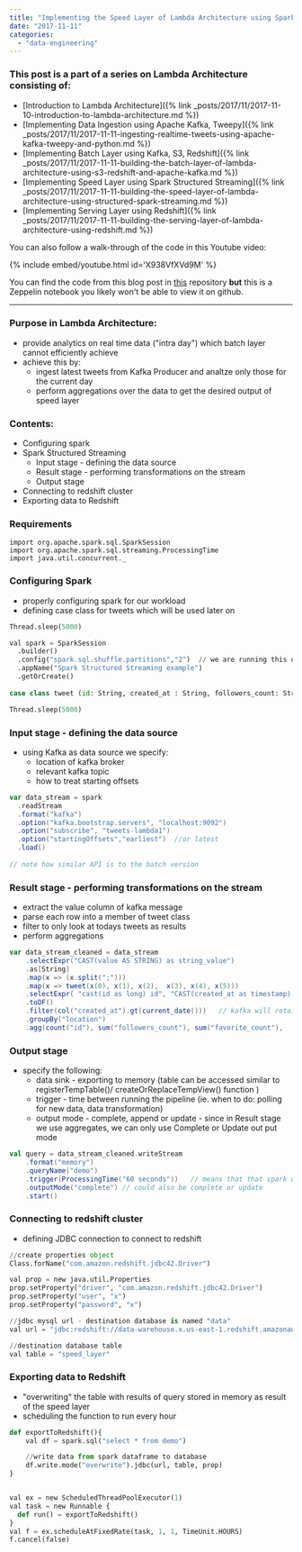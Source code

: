 ```yaml
---
title: "Implementing the Speed Layer of Lambda Architecture using Spark Structured Streaming"
date: "2017-11-11"
categories: 
  - "data-engineering"
---
```


### This post is a part of a series on Lambda Architecture consisting of:

- [Introduction to Lambda Architecture]({% link _posts/2017/11/2017-11-10-introduction-to-lambda-architecture.md %})
- [Implementing Data Ingestion using Apache Kafka, Tweepy]({% link _posts/2017/11/2017-11-11-ingesting-realtime-tweets-using-apache-kafka-tweepy-and-python.md %})
- [Implementing Batch Layer using Kafka, S3, Redshift]({% link _posts/2017/11/2017-11-11-building-the-batch-layer-of-lambda-architecture-using-s3-redshift-and-apache-kafka.md %})
- [Implementing Speed Layer using Spark Structured Streaming]({% link _posts/2017/11/2017-11-11-building-the-speed-layer-of-lambda-architecture-using-structured-spark-streaming.md %})
- [Implementing Serving Layer using Redshift]({% link _posts/2017/11/2017-11-11-building-the-serving-layer-of-lambda-architecture-using-redshift.md %})

You can also follow a walk-through of the code in this Youtube video:

{% include embed/youtube.html id='X938VfXVd9M' %}

You can find the code from this blog post in [this](https://github.com/dorianb96/lambda-architecture-demo/blob/master/Implementing%20the%20speed%20layer%20of%20lambda%20architecture%20using%20Structured%20Spark%20Streaming) repository **but** this is a Zeppelin notebook you likely won't be able to view it on github.

* * *

### Purpose in Lambda Architecture:

- provide analytics on real time data ("intra day") which batch layer cannot efficiently achieve
- achieve this by:
    - ingest latest tweets from Kafka Producer and analtze only those for the current day
    - perform aggregations over the data to get the desired output of speed layer

### Contents:

- Configuring spark
- Spark Structured Streaming
    - Input stage - defining the data source
    - Result stage - performing transformations on the stream
    - Output stage
- Connecting to redshift cluster
- Exporting data to Redshift

### Requirements

```none
import org.apache.spark.sql.SparkSession
import org.apache.spark.sql.streaming.ProcessingTime
import java.util.concurrent._
```

### Configuring Spark

- properly configuring spark for our workload
- defining case class for tweets which will be used later on

```python
Thread.sleep(5000)

val spark = SparkSession
  .builder()
  .config("spark.sql.shuffle.partitions","2")  // we are running this on my laptop
  .appName("Spark Structured Streaming example")
  .getOrCreate()
  
case class tweet (id: String, created_at : String, followers_count: String, location : String, favorite_count : String, retweet_count : String)

Thread.sleep(5000)
```

### Input stage - defining the data source

- using Kafka as data source we specify:
    - location of kafka broker
    - relevant kafka topic
    - how to treat starting offsets

```scala
var data_stream = spark
  .readStream
  .format("kafka")
  .option("kafka.bootstrap.servers", "localhost:9092")
  .option("subscribe", "tweets-lambda1")
  .option("startingOffsets","earliest")  //or latest
  .load()
 
// note how similar API is to the batch version
```

### Result stage - performing transformations on the stream

- extract the value column of kafka message
- parse each row into a member of tweet class
- filter to only look at todays tweets as results
- perform aggregations

```scala
var data_stream_cleaned = data_stream
    .selectExpr("CAST(value AS STRING) as string_value")
    .as[String]
    .map(x => (x.split(";")))
    .map(x => tweet(x(0), x(1), x(2),  x(3), x(4), x(5)))
    .selectExpr( "cast(id as long) id", "CAST(created_at as timestamp) created_at",  "cast(followers_count as int) followers_count", "location", "cast(favorite_count as int) favorite_count", "cast(retweet_count as int) retweet_count")
    .toDF()
    .filter(col("created_at").gt(current_date()))   // kafka will retain data for last 24 hours, this is needed because we are using complete mode as output
    .groupBy("location")
    .agg(count("id"), sum("followers_count"), sum("favorite_count"),   sum("retweet_count"))  
```

### Output stage

- specify the following:
    - data sink - exporting to memory (table can be accessed similar to registerTempTable()/ createOrReplaceTempView() function )
    - trigger - time between running the pipeline (ie. when to do: polling for new data, data transformation)
    - output mode - complete, append or update - since in Result stage we use aggregates, we can only use Complete or Update out put mode

```scala
val query = data_stream_cleaned.writeStream
    .format("memory")
    .queryName("demo")
    .trigger(ProcessingTime("60 seconds"))   // means that that spark will look for new data only every minute
    .outputMode("complete") // could also be complete or update
    .start()
```

### Connecting to redshift cluster

- defining JDBC connection to connect to redshift

```python
//create properties object
Class.forName("com.amazon.redshift.jdbc42.Driver")

val prop = new java.util.Properties
prop.setProperty("driver", "com.amazon.redshift.jdbc42.Driver")
prop.setProperty("user", "x")
prop.setProperty("password", "x") 

//jdbc mysql url - destination database is named "data"
val url = "jdbc:redshift://data-warehouse.x.us-east-1.redshift.amazonaws.com:5439/lambda"

//destination database table 
val table = "speed_layer"
```

### Exporting data to Redshift

- "overwriting" the table with results of query stored in memory as result of the speed layer
- scheduling the function to run every hour

```python
def exportToRedshift(){
    val df = spark.sql("select * from demo")

    //write data from spark dataframe to database
    df.write.mode("overwrite").jdbc(url, table, prop)
}


val ex = new ScheduledThreadPoolExecutor(1)
val task = new Runnable { 
  def run() = exportToRedshift()
}
val f = ex.scheduleAtFixedRate(task, 1, 1, TimeUnit.HOURS)
f.cancel(false)  
```
